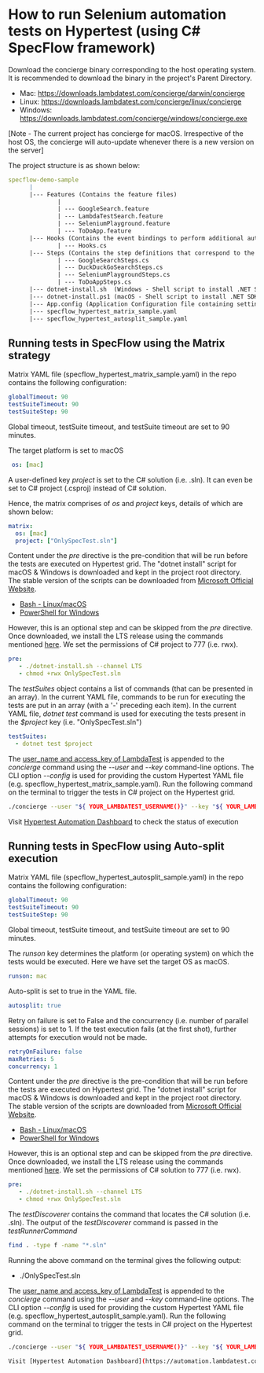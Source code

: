# How to run Selenium automation tests on Hypertest (using C# SpecFlow framework)

Download the concierge binary corresponding to the host operating system. It is recommended to download the binary in the project's Parent Directory.

* Mac: https://downloads.lambdatest.com/concierge/darwin/concierge
* Linux: https://downloads.lambdatest.com/concierge/linux/concierge
* Windows: https://downloads.lambdatest.com/concierge/windows/concierge.exe

[Note - The current project has concierge for macOS. Irrespective of the host OS, the concierge will auto-update whenever there is a new version on the server]

The project structure is as shown below:

```yaml
specflow-demo-sample
      |
      |--- Features (Contains the feature files)
              |
              | --- GoogleSearch.feature
              | --- LambdaTestSearch.feature
              | --- SeleniumPlayground.feature
              | --- ToDoApp.feature
      |--- Hooks (Contains the event bindings to perform additional automation logic)
              | --- Hooks.cs
      |--- Steps (Contains the step definitions that correspond to the feature files)
              | --- GoogleSearchSteps.cs
              | --- DuckDuckGoSearchSteps.cs
              | --- SeleniumPlaygroundSteps.cs
              | --- ToDoAppSteps.cs
      |--- dotnet-install.sh  (Windows - Shell script to install .NET SDK, including .NET CLI & shared runtime)
      |--- dotnet-install.ps1 (macOS - Shell script to install .NET SDK, including .NET CLI & shared runtime)
      |--- App.config (Application Configuration file containing settings specific to the app)
      |--- specflow_hypertest_matrix_sample.yaml
      |--- specflow_hypertest_autosplit_sample.yaml
```

## Running tests in SpecFlow using the Matrix strategy

Matrix YAML file (specflow_hypertest_matrix_sample.yaml) in the repo contains the following configuration:

```yaml
globalTimeout: 90
testSuiteTimeout: 90
testSuiteStep: 90
```

Global timeout, testSuite timeout, and testSuite timeout are set to 90 minutes.

The target platform is set to macOS

```yaml
 os: [mac]
```

A user-defined key *project* is set to the C#
 solution  (i.e. .sln). It can even be set to C# project (.csproj) instead of C# solution.

Hence, the matrix comprises of *os* and *project* keys, details of which are shown below:

```yaml
matrix:
  os: [mac]
  project: ["OnlySpecTest.sln"]
```

Content under the *pre* directive is the pre-condition that will be run before the tests are executed on Hypertest grid. The "dotnet install" script for macOS & Windows is downloaded and kept in the project root directory. The stable version of the scripts can be downloaded from [Microsoft Official Website](https://docs.microsoft.com/en-us/dotnet/core/tools/dotnet-install-script).

* [Bash - Linux/macOS](https://dot.net/v1/dotnet-install.sh)
* [PowerShell for Windows](https://dot.net/v1/dotnet-install.ps1)

However, this is an optional step and can be skipped from the *pre* directive. Once downloaded, we install the LTS release using the commands mentioned [here](https://docs.microsoft.com/en-us/dotnet/core/tools/dotnet-install-script#examples). We set the permissions of C# project to 777 (i.e. rwx).

```yaml
pre:
   - ./dotnet-install.sh --channel LTS
   - chmod +rwx OnlySpecTest.sln
```

The *testSuites* object contains a list of commands (that can be presented in an array). In the current YAML file, commands to be run for executing the tests are put in an array (with a '-' preceding each item). In the current YAML file, *dotnet test* command is used for executing the tests present in the *$project* key (i.e. "OnlySpecTest.sln")

```yaml
testSuites:
  - dotnet test $project
```

The [user_name and access_key of LambdaTest](https://accounts.lambdatest.com/detail/profile) is appended to the *concierge* command using the *--user* and *--key* command-line options. The CLI option *--config* is used for providing the custom Hypertest YAML file (e.g. specflow_hypertest_matrix_sample.yaml). Run the following command on the terminal to trigger the tests in C# project on the Hypertest grid.

```bash
./concierge --user "${ YOUR_LAMBDATEST_USERNAME()}" --key "${ YOUR_LAMBDATEST_ACCESS_KEY()}" --config specflow_hypertest_matrix_sample.yaml --verbose
```

Visit [Hypertest Automation Dashboard](https://automation.lambdatest.com/hypertest) to check the status of execution

## Running tests in SpecFlow using Auto-split execution

Matrix YAML file (specflow_hypertest_autosplit_sample.yaml) in the repo contains the following configuration:

```yaml
globalTimeout: 90
testSuiteTimeout: 90
testSuiteStep: 90
```

Global timeout, testSuite timeout, and testSuite timeout are set to 90 minutes.

The *runson* key determines the platform (or operating system) on which the tests would be executed. Here we have set the target OS as macOS.

```yaml
runson: mac
```

Auto-split is set to true in the YAML file.

```yaml
autosplit: true
```

Retry on failure is set to False and the concurrency (i.e. number of parallel sessions) is set to 1. If the test execution fails (at the first shot), further attempts for execution would not be made.

```yaml
retryOnFailure: false
maxRetries: 5
concurrency: 1
```

Content under the *pre* directive is the pre-condition that will be run before the tests are executed on Hypertest grid.
The "dotnet install" script for macOS & Windows is downloaded and kept in the project root directory. The stable version of the scripts are downloaded from [Microsoft Official Website](https://docs.microsoft.com/en-us/dotnet/core/tools/dotnet-install-script).

* [Bash - Linux/macOS](https://dot.net/v1/dotnet-install.sh)
* [PowerShell for Windows](https://dot.net/v1/dotnet-install.ps1)

However, this is an optional step and can be skipped from the *pre* directive. Once downloaded, we install the LTS release using the commands mentioned [here](https://docs.microsoft.com/en-us/dotnet/core/tools/dotnet-install-script#examples). We set the permissions of C# solution to 777 (i.e. rwx).

```yaml
pre:
   - ./dotnet-install.sh --channel LTS
   - chmod +rwx OnlySpecTest.sln
```

The *testDiscoverer* contains the command that locates the C# solution (i.e. .sln). The output of the *testDiscoverer* command is passed in the *testRunnerCommand*

```bash
find . -type f -name "*.sln"
```

Running the above command on the terminal gives the following output:

* ./OnlySpecTest.sln

The [user_name and access_key of LambdaTest](https://accounts.lambdatest.com/detail/profile) is appended to the *concierge* command using the *--user* and *--key* command-line options. The CLI option *--config* is used for providing the custom Hypertest YAML file (e.g. specflow_hypertest_autosplit_sample.yaml). Run the following command on the terminal to trigger the tests in C# project on the Hypertest grid.

```bash
./concierge --user "${ YOUR_LAMBDATEST_USERNAME()}" --key "${ YOUR_LAMBDATEST_ACCESS_KEY()}" --config specflow_hypertest_autosplit_sample.yaml --verbose

Visit [Hypertest Automation Dashboard](https://automation.lambdatest.com/hypertest) to check the status of execution
